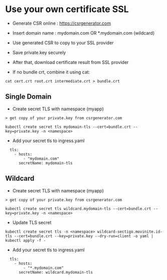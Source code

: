 # Use your own certificate SSL

- Generate CSR online : <https://csrgenerator.com>
- Insert domain name : mydomain.com OR *.mydomain.com (wildcard)
- Use generated CSR to copy to your SSL provider
- Save private.key securely
- After that, download certificate result from SSL provider

- If no bundle crt, combine it using cat:

```shell
cat cert.crt root.crt intermediate.crt > bundle.crt
```

## Single Domain

- Create secret TLS with namespace (myapp)

```shell
> get copy of your private.key from csrgenerator.com

kubectl create secret tls mydomain-tls --cert=bundle.crt --key=private.key -n <namespace>
```

- Add your secret tls to ingress.yaml

```shell
  tls:
    - hosts:
        - "mydomain.com"
      secretName: mydomain-tls
```

## Wildcard

- Create secret TLS with namespace (myapp)

```shell
> get copy of your private.key from csrgenerator.com

kubectl create secret tls wildcard.mydomain-tls --cert=bundle.crt --key=private.key -n <namespace>
```

- Update TLS secret

```shell
kubectl create secret tls -n <namespace> wildcard-sectigo.movinite.id-tls --cert=bundle.crt --key=private.key --dry-run=client -o yaml | kubectl apply -f -
```

- Add your secret tls to ingress.yaml

```shell
  tls:
    - hosts:
        - "*.mydomain.com"
      secretName: wildcard.mydomain-tls
```

